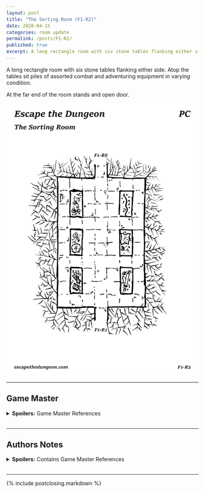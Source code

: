 ```yaml
---
layout: post
title: "The Sorting Room (F1-R2)"
date: 2020-04-15
categories: room update
permalink: /posts/F1-R2/
published: true
excerpt: A long rectangle room with six stone tables flanking either side. Atop the tables sit piles of assorted combat and adventuring equipment in varying condition.
---
```


A long rectangle room with six stone tables flanking either side. Atop the tables sit piles of assorted combat and adventuring equipment in varying condition.

At the far end of the room stands and open door.

![The Sorting Room (F1R2)](/assets/maps/rooms/escapethedungeon-f1-r2-pc.png)

---

## Game Master

<details><summary><b>Spoilers:</b> Game Master References</summary>
&nbsp;

![The Sorting Room (F1R2)](/assets/maps/rooms/escapethedungeon-f1-r2-gm.png)

# Focus Points

**Sorting Tables**

Six stone tables piled with equipment, it appears to be loosely sorted into categories. These tables can be searched with an easy inspection check to find salvageable items. Adventurers will be able to find four items.

Use the random table below or your own.

**(S) Hidden Stash**

Near the north east corner of the room is a hidden stash, denoted with the "S". An easy inspection check of the room will reveal stone dust on the floor below the stash. An additional easy inspection check will reveal a stone tile in the wall appears to be loose.

The stone tile can be removed with an easy strength check. Inside the hidden stash is a **Jeweled Golden Dagger** and 30 Gold pieces.

**Exits**

A door stands open at the northern end of the room.

# Items

**Jeweled Golden Dagger (F1-R2-ITM01)**

A curved gold patina dagger incrusted with Ruby gemstones on the hilt and pommel.

# Random Table

| Roll | Item | Description |
| :---: | :--- | :--- |
| 1 | Loose Teeth | A handful of loose teeth. |
| 2 | Empty Bottle | An empty bottle. |
| 3 | Edible Ration | A day of rations for one person. |
| 4 | Alien Pendant | A pendant of white stone engraved with an alien symbol. |
| 5 | Plain Clothes | A set of clothes. |
| 6 | Fancy Hat | A fancy hat adorned with a peacock feather.  |
| 7 | Unburnt Torch | A unlit torch. |
| 8 | Leather Armor | A set of leather armor. |
| 9 | Rusted Dagger | A dagger with a rusted blade. |
| 10 | Broadsword | A worn Broadsword stained with dried blood. |
| 11 | Spear | A spear with a red ribbon on the pommel. |
| 12 | Wooden Shield | A battered circular wooden shield. |
| 13 | Bow and Quiver of Arrows | A short bow and quiver of 20 arrows. |
| 14 | Blank Sheet of Paper and Charcoal | A large piece of blank paper and a small peice of charcoal. |
| 15 | Crowbar | A metal crowbar. |
| 16 | Scroll of Telekinesis | An old scroll of Telekinesis.  |
| 17 | Blank Spell Book | A cheap spell book, unused. |
| 18 | Crossbow and Quiver of Bolts | A crossbow and quiver of 20 bolts. |
| 19 | Standard Healing Potion | A standard healing potion. |
| 20 | Immaculate Steel Breastplate | A steel breastplate covered in rust and grime, hiding its perfect condition. |

</details>
&nbsp;

---

## Authors Notes

<details><summary><b>Spoilers:</b> Contains Game Master References</summary>
&nbsp;

The adventurers probably need some starting equipment, if they find this room they will gen an opportunity to get some.

Most of the items in the table were thought up by me, when I couldn't think of anything else I got some items by rolling some random trinkets on [Donjon](https://donjon.bin.sh/5e/random/#type=trinket).

</details>
&nbsp;

---

{% include postclosing.markdown %}
